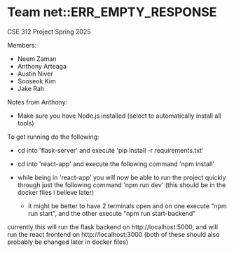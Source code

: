 # Team net::ERR_EMPTY_RESPONSE
CSE 312 Project Spring 2025

Members:
- Neem Zaman
- Anthony Arteaga
- Austin Niver
- Sooseok Kim
- Jake Rah

Notes from Anthony:

- Make sure you have Node.js installed (select to automatically install all tools)

To get running do the following:

- cd into 'flask-server' and execute 'pip install -r requirements.txt'

- cd into 'react-app' and execute the following command 'npm install'

- while being in 'react-app' you will now be able to run the project quickly through just the following command 'npm run dev' (this should be in the docker files i believe later)
    - it might be better to have 2 terminals open and on one execute "npm run start", and the other execute "npm run start-backend"

currently this will run the flask backend on http://localhost:5000, and will run the react frontend on http://localhost:3000 (both of these should also probably be changed later in docker files)



